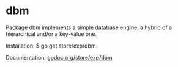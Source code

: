 dbm
===

Package dbm implements a simple database engine, a hybrid of a hierarchical
and/or a key-value one.

Installation: $ go get store/exp/dbm

Documentation: [godoc.org/store/exp/dbm](http://godoc.org/store/exp/dbm)
